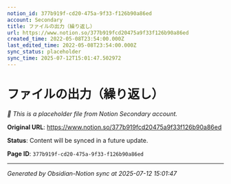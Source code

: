 ```yaml
---
notion_id: 377b919f-cd20-475a-9f33-f126b90a86ed
account: Secondary
title: ファイルの出力（繰り返し）
url: https://www.notion.so/377b919fcd20475a9f33f126b90a86ed
created_time: 2022-05-08T23:54:00.000Z
last_edited_time: 2022-05-08T23:54:00.000Z
sync_status: placeholder
sync_time: 2025-07-12T15:01:47.502972
---
```


# ファイルの出力（繰り返し）

*🔄 This is a placeholder file from Notion Secondary account.*

**Original URL**: https://www.notion.so/377b919fcd20475a9f33f126b90a86ed

**Status**: Content will be synced in a future update.

**Page ID**: `377b919f-cd20-475a-9f33-f126b90a86ed`

---

*Generated by Obsidian-Notion sync at 2025-07-12 15:01:47*
